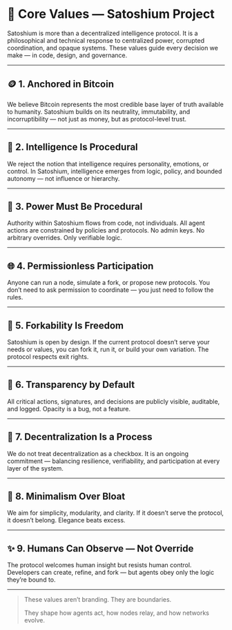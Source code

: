 
# 🧭 Core Values — Satoshium Project

Satoshium is more than a decentralized intelligence protocol. It is a philosophical and technical response to centralized power, corrupted coordination, and opaque systems. These values guide every decision we make — in code, design, and governance.

---

## 🪙 1. Anchored in Bitcoin

We believe Bitcoin represents the most credible base layer of truth available to humanity. Satoshium builds on its neutrality, immutability, and incorruptibility — not just as money, but as protocol-level trust.

---

## 🧠 2. Intelligence Is Procedural

We reject the notion that intelligence requires personality, emotions, or control. In Satoshium, intelligence emerges from logic, policy, and bounded autonomy — not influence or hierarchy.

---

## 🔏 3. Power Must Be Procedural

Authority within Satoshium flows from code, not individuals. All agent actions are constrained by policies and protocols. No admin keys. No arbitrary overrides. Only verifiable logic.

---

## 🌐 4. Permissionless Participation

Anyone can run a node, simulate a fork, or propose new protocols. You don’t need to ask permission to coordinate — you just need to follow the rules.

---

## 🧩 5. Forkability Is Freedom

Satoshium is open by design. If the current protocol doesn’t serve your needs or values, you can fork it, run it, or build your own variation. The protocol respects exit rights.

---

## 🔬 6. Transparency by Default

All critical actions, signatures, and decisions are publicly visible, auditable, and logged. Opacity is a bug, not a feature.

---

## 🧬 7. Decentralization Is a Process

We do not treat decentralization as a checkbox. It is an ongoing commitment — balancing resilience, verifiability, and participation at every layer of the system.

---

## 🧘 8. Minimalism Over Bloat

We aim for simplicity, modularity, and clarity. If it doesn’t serve the protocol, it doesn’t belong. Elegance beats excess.

---

## ✨ 9. Humans Can Observe — Not Override

The protocol welcomes human insight but resists human control. Developers can create, refine, and fork — but agents obey only the logic they’re bound to.

---

> These values aren’t branding. They are boundaries.
>  
> They shape how agents act, how nodes relay, and how networks evolve.

